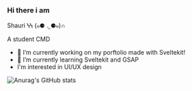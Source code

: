 ### Hi there i am 

 Shauri ϞϞ (๑⚈ ․̫ ⚈๑)∩

A student CMD



- 🔭 I’m currently working on my porftolio made with Sveltekit!
- 🌱 I’m currently learning Sveltekit and GSAP
- I'm interested in UI/UX design

![Anurag's GitHub stats](https://github-readme-stats.vercel.app/api?username=SCNMC&show_icons=true&theme=radical)





<!-- [![Anurag's GitHub stats](https://github-readme-stats.vercel.app/api?username=SCNMC&show_icons=true&theme=tokyonight)](https://github.com/SCNMC/github-readme-stats) -->
